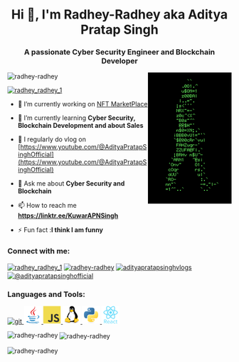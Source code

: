 <h1 align="center">Hi 👋, I'm Radhey-Radhey aka Aditya Pratap Singh</h1>
<h3 align="center">A passionate Cyber Security Engineer and Blockchain Developer</h3>

<img align="right" alt="Hacking" src="https://github.com/Radhey-Radhey/Radhey-Radhey/blob/main/758X.gif">
<p align="left"> <img src="https://komarev.com/ghpvc/?username=radhey-radhey&label=Profile%20views&color=0e75b6&style=flat" alt="radhey-radhey" /> </p>

<p align="left"> <a href="https://twitter.com/radhey_radhey_1" target="blank"><img src="https://img.shields.io/twitter/follow/	radhey_radhey_1?logo=twitter&style=for-the-badge" alt="radhey_radhey_1" /></a> </p>

- 🔭 I’m currently working on [NFT MarketPlace](https://github.com/Radhey-Radhey/NFTMarketplace)

- 🌱 I’m currently learning **Cyber Security, Blockchain Development and about Sales**

- 📝 I regularly do vlog on [https://www.youtube.com/@AdityaPratapSinghOfficial](https://www.youtube.com/@AdityaPratapSinghOfficial)

- 💬 Ask me about **Cyber Security and Blockchain**

- 📫 How to reach me **https://linktr.ee/KuwarAPNSingh**

- ⚡ Fun fact :**I think I am funny**

<h3 align="left">Connect with me:</h3>
<p align="left">
<a href="https://twitter.com/radhey_radhey_1" target="blank"><img align="center" src="https://raw.githubusercontent.com/rahuldkjain/github-profile-readme-generator/master/src/images/icons/Social/twitter.svg" alt="radhey_radhey_1" height="30" width="40" /></a>
<a href="https://linkedin.com/in/radhey-radhey" target="blank"><img align="center" src="https://raw.githubusercontent.com/rahuldkjain/github-profile-readme-generator/master/src/images/icons/Social/linked-in-alt.svg" alt="radhey-radhey" height="30" width="40" /></a>
<a href="https://instagram.com/adityapratapsinghvlogs" target="blank"><img align="center" src="https://raw.githubusercontent.com/rahuldkjain/github-profile-readme-generator/master/src/images/icons/Social/instagram.svg" alt="adityapratapsinghvlogs" height="30" width="40" /></a>
<a href="https://www.youtube.com/c/@adityapratapsinghofficial" target="blank"><img align="center" src="https://raw.githubusercontent.com/rahuldkjain/github-profile-readme-generator/master/src/images/icons/Social/youtube.svg" alt="@adityapratapsinghofficial" height="30" width="40" /></a>
</p>

<h3 align="left">Languages and Tools:</h3>
<p align="left"> <a href="https://git-scm.com/" target="_blank" rel="noreferrer"> <img src="https://www.vectorlogo.zone/logos/git-scm/git-scm-icon.svg" alt="git" width="40" height="40"/> </a> <a href="https://www.java.com" target="_blank" rel="noreferrer"> <img src="https://raw.githubusercontent.com/devicons/devicon/master/icons/java/java-original.svg" alt="java" width="40" height="40"/> </a> <a href="https://developer.mozilla.org/en-US/docs/Web/JavaScript" target="_blank" rel="noreferrer"> <img src="https://raw.githubusercontent.com/devicons/devicon/master/icons/javascript/javascript-original.svg" alt="javascript" width="40" height="40"/> </a> <a href="https://www.linux.org/" target="_blank" rel="noreferrer"> <img src="https://raw.githubusercontent.com/devicons/devicon/master/icons/linux/linux-original.svg" alt="linux" width="40" height="40"/> </a> <a href="https://www.python.org" target="_blank" rel="noreferrer"> <img src="https://raw.githubusercontent.com/devicons/devicon/master/icons/python/python-original.svg" alt="python" width="40" height="40"/> </a> <a href="https://reactjs.org/" target="_blank" rel="noreferrer"> <img src="https://raw.githubusercontent.com/devicons/devicon/master/icons/react/react-original-wordmark.svg" alt="react" width="40" height="40"/> </a> </p>

<p><img align="left" src="https://github-readme-stats.vercel.app/api/top-langs?username=radhey-radhey&show_icons=true&locale=en&layout=compact" alt="radhey-radhey" /></p>

<p>&nbsp;<img align="center" src="https://github-readme-stats.vercel.app/api?username=radhey-radhey&show_icons=true&locale=en" alt="radhey-radhey" /></p>

<p><img align="center" src="https://github-readme-streak-stats.herokuapp.com/?user=radhey-radhey&" alt="radhey-radhey" /></p>
